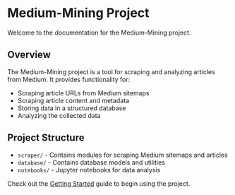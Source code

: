 # Medium-Mining Project

Welcome to the documentation for the Medium-Mining project.

## Overview

The Medium-Mining project is a tool for scraping and analyzing articles from Medium. It provides functionality for:

- Scraping article URLs from Medium sitemaps
- Scraping article content and metadata
- Storing data in a structured database
- Analyzing the collected data

## Project Structure

- `scraper/` - Contains modules for scraping Medium sitemaps and articles
- `database/` - Contains database models and utilities
- `notebooks/` - Jupyter notebooks for data analysis

Check out the [Getting Started](getting-started.md) guide to begin using the project.